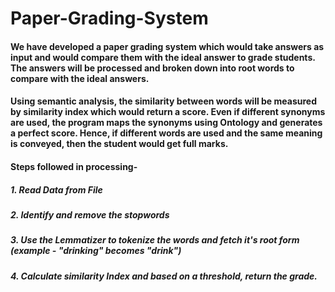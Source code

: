 # Paper-Grading-System

#### We have developed a paper grading system which would take answers as input and would compare them with the ideal answer to grade students. The answers will be processed and broken down into root words to compare with the ideal answers.
#### Using semantic analysis, the similarity between words will be measured by similarity index which would return a score. Even if different synonyms are used, the program maps the synonyms using Ontology and generates a perfect score. Hence, if different words are used and the same meaning is conveyed, then the student would get full marks. 

#### Steps followed in processing-
##### 1. Read Data from File
##### 2. Identify and remove the stopwords
##### 3. Use the Lemmatizer to tokenize the words and fetch it's root form (example - "drinking" becomes "drink")
##### 4. Calculate similarity Index and based on a threshold, return the grade.
